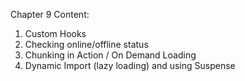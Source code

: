 Chapter 9 Content:
1. Custom Hooks
2. Checking online/offline status
3. Chunking in Action / On Demand Loading
4. Dynamic Import (lazy loading) and using Suspense